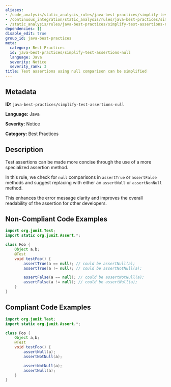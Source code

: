 ```yaml
---
aliases:
- /code_analysis/static_analysis_rules/java-best-practices/simplify-test-assertions-null
- /continuous_integration/static_analysis/rules/java-best-practices/simplify-test-assertions-null
- /static_analysis/rules/java-best-practices/simplify-test-assertions-null
dependencies: []
disable_edit: true
group_id: java-best-practices
meta:
  category: Best Practices
  id: java-best-practices/simplify-test-assertions-null
  language: Java
  severity: Notice
  severity_rank: 3
title: Test assertions using null comparison can be simplified
---
```

<!--  SOURCED FROM https://github.com/DataDog/datadog-static-analyzer-rule-docs -->


## Metadata
**ID:** `java-best-practices/simplify-test-assertions-null`

**Language:** Java

**Severity:** Notice

**Category:** Best Practices

## Description
Test assertions can be made more concise through the use of a more specialized assertion method.

In this rule, we check for `null` comparisons in `assertTrue` or `assertFalse` methods and suggest replacing with either an `assertNull` or `assertNonNull` method.

This enhances the error message clarity and improves the overall readability of the assertion for other developers.

## Non-Compliant Code Examples
```java
import org.junit.Test;
import static org.junit.Assert.*;

class Foo {
    Object a,b;
    @Test
    void testFoo() {
        assertTrue(a == null); // could be assertNull(a);
        assertTrue(a != null); // could be assertNotNull(a);

        assertFalse(a == null); // could be assertNotNull(a);
        assertFalse(a != null); // could be assertNull(a);
    }
}

```

## Compliant Code Examples
```java
import org.junit.Test;
import static org.junit.Assert.*;

class Foo {
    Object a,b;
    @Test
    void testFoo() {
        assertNull(a);
        assertNotNull(a);

        assertNotNull(a);
        assertNull(a);
    }
}

```
